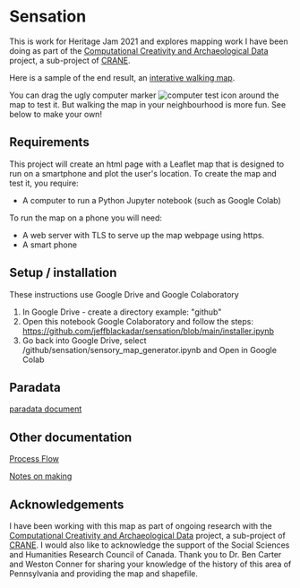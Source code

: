 # Sensation
This is work for Heritage Jam 2021 and explores mapping work I have been doing as part of the [Computational Creativity and Archaeological Data](https://shawngraham.github.io/CCAD/) project, a sub-project of [CRANE](https://crane.utoronto.ca/).

Here is a sample of the end result, an [interative walking map](https://jeffblackadar.ca/sensation/test_map.html).

You can drag the ugly computer marker ![computer test icon](https://jeffblackadar.ca/sensation/icons/computer.png "computer test icon") around the map to test it. But walking the map in your neighbourhood is more fun. See below to make your own!

## Requirements
This project will create an html page with a Leaflet map that is designed to run on a smartphone and plot the user's location.
To create the map and test it, you require:
* A computer to run a Python Jupyter notebook (such as Google Colab)

To run the map on a phone you will need:
* A web server with TLS to serve up the map webpage using https.
* A smart phone

## Setup / installation
These instructions use Google Drive and Google Colaboratory

1. In Google Drive - create a directory example: "github"
2. Open this notebook Google Colaboratory and follow the steps:  https://github.com/jeffblackadar/sensation/blob/main/installer.ipynb
3. Go back into Google Drive, select /github/sensation/sensory_map_generator.ipynb and Open in Google Colab

## Paradata
[paradata document](https://github.com/jeffblackadar/sensation/blob/main/paradata.md)

## Other documentation
[Process Flow](https://jeffblackadar.github.io/sensation/map_process_flow.html)

[Notes on making](https://github.com/jeffblackadar/sensation/blob/main/notes_on_making.md)

## Acknowledgements

I have been working with this map as part of ongoing research with the [Computational Creativity and Archaeological Data](https://shawngraham.github.io/CCAD/) project, a sub-project of [CRANE](https://crane.utoronto.ca/). I would also like to acknowledge the support of the Social Sciences and Humanities Research Council of Canada. Thank you to Dr. Ben Carter and Weston Conner for sharing your knowledge of the history of this area of Pennsylvania and providing the map and shapefile.

